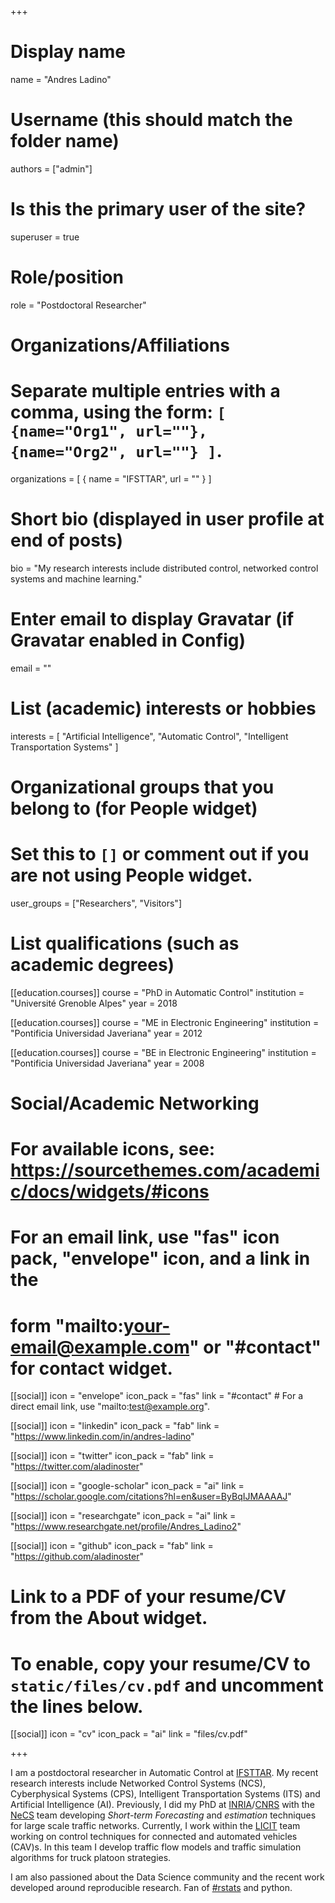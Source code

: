 +++
# Display name
name = "Andres Ladino"

# Username (this should match the folder name)
authors = ["admin"]

# Is this the primary user of the site?
superuser = true

# Role/position
role = "Postdoctoral Researcher"

# Organizations/Affiliations
#   Separate multiple entries with a comma, using the form: `[ {name="Org1", url=""}, {name="Org2", url=""} ]`.
  organizations = [ { name = "IFSTTAR", url = "" } ]

# Short bio (displayed in user profile at end of posts)
bio = "My research interests include distributed control, networked control systems and machine learning."

# Enter email to display Gravatar (if Gravatar enabled in Config)
email = ""

# List (academic) interests or hobbies
interests = [
  "Artificial Intelligence",
  "Automatic Control",
  "Intelligent Transportation Systems"
]

# Organizational groups that you belong to (for People widget)
#   Set this to `[]` or comment out if you are not using People widget.
user_groups = ["Researchers", "Visitors"]

# List qualifications (such as academic degrees)
[[education.courses]]
  course = "PhD in Automatic Control"
  institution = "Université Grenoble Alpes"
  year = 2018

[[education.courses]]
  course = "ME in Electronic Engineering"
  institution = "Pontificia Universidad Javeriana"
  year = 2012

[[education.courses]]
  course = "BE in Electronic Engineering"
  institution = "Pontificia Universidad Javeriana"
  year = 2008

# Social/Academic Networking
# For available icons, see: https://sourcethemes.com/academic/docs/widgets/#icons
#   For an email link, use "fas" icon pack, "envelope" icon, and a link in the
#   form "mailto:your-email@example.com" or "#contact" for contact widget.


[[social]]
  icon = "envelope"
  icon_pack = "fas"
  link = "#contact"  # For a direct email link, use "mailto:test@example.org".

[[social]]
  icon = "linkedin"
  icon_pack = "fab"
  link = "https://www.linkedin.com/in/andres-ladino"

[[social]]
  icon = "twitter"
  icon_pack = "fab"
  link = "https://twitter.com/aladinoster"

[[social]]
  icon = "google-scholar"
  icon_pack = "ai"
  link = "https://scholar.google.com/citations?hl=en&user=ByBqIJMAAAAJ"

[[social]]
  icon = "researchgate"
  icon_pack = "ai"
  link = "https://www.researchgate.net/profile/Andres_Ladino2"

[[social]]
  icon = "github"
  icon_pack = "fab"
  link = "https://github.com/aladinoster"

# Link to a PDF of your resume/CV from the About widget.
# To enable, copy your resume/CV to `static/files/cv.pdf` and uncomment the lines below.
[[social]]
  icon = "cv"
  icon_pack = "ai"
  link = "files/cv.pdf"

+++


I am a postdoctoral researcher in Automatic Control at [IFSTTAR](http://www.ifsttar.fr/en/welcome/). My recent research interests include Networked Control Systems (NCS), Cyberphysical Systems (CPS),  Intelligent Transportation Systems (ITS) and Artificial Intelligence (AI). Previously, I did my PhD at [INRIA](http://www.inria.fr)/[CNRS](http://www.cnrs.fr) with the [NeCS](http://necs.inrialpes.fr) team developing *Short-term Forecasting* and *estimation* techniques for large scale traffic networks. Currently, I work within the [LICIT](http://www.licit.ifsttar.fr) team working on control techniques for connected and automated vehicles (CAV)s. In this team I develop traffic flow models and traffic simulation algorithms for truck platoon strategies.

I am also passioned about the Data Science community and the recent work developed around reproducible research. Fan of [#rstats](https://twitter.com/search?q=%23rstats&src=typd) and python.
